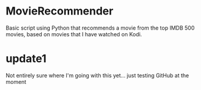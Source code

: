 # MovieRecommender
Basic script using Python that recommends a movie from the top IMDB 500 movies, based on movies that I have watched on Kodi.

# update1
Not entirely sure where I'm going with this yet... just testing GitHub at the moment
